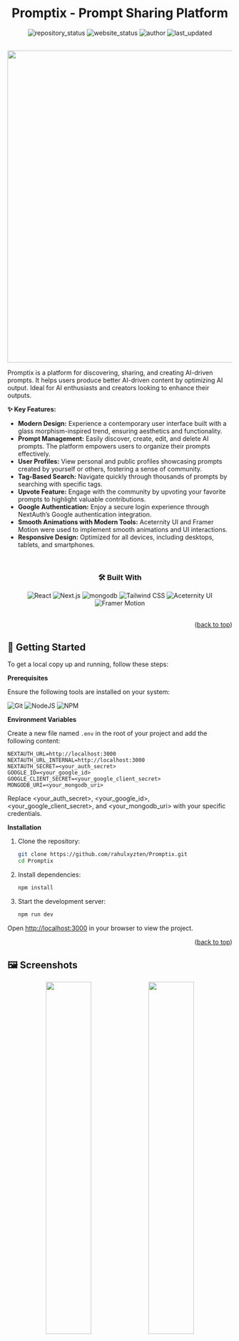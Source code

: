 <a id="readme-top"></a>

<h1 align="center">Promptix - Prompt Sharing Platform</h3>

<div align="center">
<img src="https://img.shields.io/badge/Repository%20Status-Active-dark%20green.svg" alt="repository_status">
<img src="https://img.shields.io/badge/Website%20Status-Online-green" alt="website_status">
<img src="https://img.shields.io/badge/Author-Rahul%20Behera-blue.svg" alt="author">
<img src="https://img.shields.io/badge/Last%20Updated-28%20January%202025-yellow.svg" alt="last_updated">

</div>
<br />

<p align='center'>
  <img src = "https://github.com/user-attachments/assets/80ce3693-5a06-486c-8fc7-419e464e8b69" width="700">
<p>

Promptix is a platform for discovering, sharing, and creating AI-driven prompts. It helps users produce better AI-driven content by optimizing AI output. Ideal for AI enthusiasts and creators looking to enhance their outputs.

**✨ Key Features:**

- **Modern Design:** Experience a contemporary user interface built with a glass morphism-inspired trend, ensuring aesthetics and functionality.
- **Prompt Management:** Easily discover, create, edit, and delete AI prompts. The platform empowers users to organize their prompts effectively.
- **User Profiles:** View personal and public profiles showcasing prompts created by yourself or others, fostering a sense of community.
- **Tag-Based Search:** Navigate quickly through thousands of prompts by searching with specific tags.
- **Upvote Feature:** Engage with the community by upvoting your favorite prompts to highlight valuable contributions.
- **Google Authentication:** Enjoy a secure login experience through NextAuth’s Google authentication integration.
- **Smooth Animations with Modern Tools:** Aceternity UI and Framer Motion were used to implement smooth animations and UI interactions.
- **Responsive Design:** Optimized for all devices, including desktops, tablets, and smartphones.


<br>
<h3 align="center">🛠️ Built With</h3>
<div align="center">
<img src="https://img.shields.io/badge/React-20232A?style=for-the-badge&logo=react&logoColor=61DAFB" alt="React">
<img src="https://img.shields.io/badge/Next.js-000000?style=for-the-badge&logo=next.js&logoColor=white" alt="Next.js">
<img src="https://img.shields.io/badge/-Mongodb-black?style=for-the-badge&logoColor=white&logo=mongodb&color=47A248" alt="mongodb">
<img src="https://img.shields.io/badge/Tailwind_CSS-38B2AC?style=for-the-badge&logo=tailwind-css&logoColor=white" alt="Tailwind CSS">
<img src="https://img.shields.io/badge/Aceternity_UI-0055FF?style=for-the-badge&logo=storybook&logoColor=white" alt="Aceternity UI">
<img src="https://img.shields.io/badge/Framer_Motion-FF4785?style=for-the-badge&logo=framer&logoColor=white" alt="Framer Motion">
</div>
<br>

<p align="right">(<a href="#readme-top">back to top</a>)</p>

## 🚀 Getting Started

To get a local copy up and running, follow these steps:

**Prerequisites**

Ensure the following tools are installed on your system:

![Git](https://img.shields.io/badge/git-%23F05033.svg?style=for-the-badge&logo=git&logoColor=white)
![NodeJS](https://img.shields.io/badge/node.js-6DA55F?style=for-the-badge&logo=node.js&logoColor=white)
![NPM](https://img.shields.io/badge/NPM-%23CB3837.svg?style=for-the-badge&logo=npm&logoColor=white)

**Environment Variables**

Create a new file named `.env` in the root of your project and add the following content:

```env
NEXTAUTH_URL=http://localhost:3000
NEXTAUTH_URL_INTERNAL=http://localhost:3000
NEXTAUTH_SECRET=<your_auth_secret>
GOOGLE_ID=<your_google_id>
GOOGLE_CLIENT_SECRET=<your_google_client_secret>
MONGODB_URI=<your_mongodb_uri>
```

Replace <your_auth_secret>, <your_google_id>, <your_google_client_secret>, and <your_mongodb_uri> with your specific credentials.

**Installation**

1. Clone the repository:
   ```sh
   git clone https://github.com/rahulxyzten/Promptix.git
   cd Promptix
   ```
2. Install dependencies:
   ```sh
   npm install
   ```
3. Start the development server:
   ```sh
   npm run dev
   ```

Open [http://localhost:3000](http://localhost:3000) in your browser to view the project.

<p align="right">(<a href="#readme-top">back to top</a>)</p>

## 🖼️ Screenshots

<div align='center'>
  <p align="center">
    <img width="45%"src="https://github.com/user-attachments/assets/59d55809-f44d-449c-9bc5-395b72646eec">
    <img width="45%"src="https://github.com/user-attachments/assets/7b590d7d-99ae-4b9b-ae8d-8767a6cfe05c">
    <br/>
    <br/>
    <br/>
    <img width="45%"src="https://github.com/user-attachments/assets/c321accf-144d-4560-a1f8-c340fe4db052">
    <img width="45%"src="https://github.com/user-attachments/assets/710c5064-160a-4e21-a8b5-20d716f36ddd">
  </p>
</div>
 <br/>
 <br/>


<p align="center">
  <a href="#">
    <img src="https://forthebadge.com/images/badges/built-with-love.svg" alt="Built with Love">
  </a>
</p>

<p align="right">(<a href="#readme-top">back to top</a>)</p>
